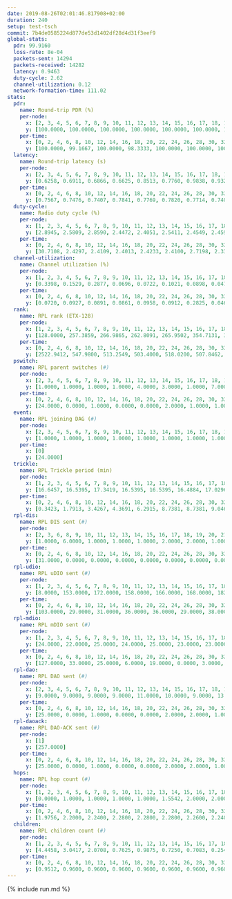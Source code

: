 ```yaml
---
date: 2019-08-26T02:01:46.817908+02:00
duration: 240
setup: test-tsch
commit: 7b4de0585224d877de53d1402df28d4d31f3eef9
global-stats:
  pdr: 99.9160
  loss-rate: 8e-04
  packets-sent: 14294
  packets-received: 14282
  latency: 0.9463
  duty-cycle: 2.62
  channel-utilization: 0.12
  network-formation-time: 111.02
stats:
  pdr:
    name: Round-trip PDR (%)
    per-node:
      x: [2, 3, 4, 5, 6, 7, 8, 9, 10, 11, 12, 13, 14, 15, 16, 17, 18, 19, 20, 21, 22, 23, 24, 25]
      y: [100.0000, 100.0000, 100.0000, 100.0000, 100.0000, 100.0000, 100.0000, 100.0000, 100.0000, 99.8270, 100.0000, 100.0000, 99.8255, 100.0000, 100.0000, 99.2982, 99.8342, 99.6569, 100.0000, 100.0000, 99.8339, 99.8314, 100.0000, 99.8336]
    per-time:
      x: [0, 2, 4, 6, 8, 10, 12, 14, 16, 18, 20, 22, 24, 26, 28, 30, 32, 34, 36, 38, 40, 42, 44, 46, 48, 50, 52, 54, 56, 58, 60, 62, 64, 66, 68, 70, 72, 74, 76, 78, 80, 82, 84, 86, 88, 90, 92, 94, 96, 98, 100, 102, 104, 106, 108, 110, 112, 114, 116, 118, 120, 122, 124, 126, 128, 130, 132, 134, 136, 138, 140, 142, 144, 146, 148, 150, 152, 154, 156, 158, 160, 162, 164, 166, 168, 170, 172, 174, 176, 178, 180, 182, 184, 186, 188, 190, 192, 194, 196, 198, 200, 202, 204, 206, 208, 210, 212, 214, 216, 218, 220, 222, 224, 226, 228, 230, 232, 234, 236, 238, 240]
      y: [100.0000, 99.1667, 100.0000, 98.3333, 100.0000, 100.0000, 100.0000, 100.0000, 100.0000, 100.0000, 100.0000, 100.0000, 99.1667, 100.0000, 99.1667, 100.0000, 100.0000, 100.0000, 100.0000, 100.0000, 99.1667, 100.0000, 100.0000, 100.0000, 100.0000, 100.0000, 100.0000, 100.0000, 100.0000, 100.0000, 100.0000, 100.0000, 100.0000, 100.0000, 100.0000, 100.0000, 100.0000, 100.0000, 100.0000, 100.0000, 100.0000, 100.0000, 100.0000, 100.0000, 100.0000, 100.0000, 100.0000, 100.0000, 100.0000, 100.0000, 100.0000, 100.0000, 100.0000, 100.0000, 100.0000, 100.0000, 100.0000, 100.0000, 100.0000, 100.0000, 100.0000, 100.0000, 100.0000, 100.0000, 100.0000, 100.0000, 99.1667, 99.1597, 100.0000, 100.0000, 100.0000, 100.0000, 99.1667, 100.0000, 100.0000, 100.0000, 99.1667, 100.0000, 100.0000, 98.3333, 100.0000, 100.0000, 100.0000, 100.0000, 100.0000, 100.0000, 100.0000, 100.0000, 100.0000, 100.0000, 100.0000, 100.0000, 100.0000, 100.0000, 100.0000, 100.0000, 100.0000, 100.0000, 100.0000, 100.0000, 100.0000, 100.0000, 100.0000, 100.0000, 100.0000, 100.0000, 100.0000, 100.0000, 100.0000, 100.0000, 100.0000, 100.0000, 100.0000, 100.0000, 100.0000, 100.0000, 100.0000, 100.0000, 100.0000, 100.0000, null]
  latency:
    name: Round-trip latency (s)
    per-node:
      x: [2, 3, 4, 5, 6, 7, 8, 9, 10, 11, 12, 13, 14, 15, 16, 17, 18, 19, 20, 21, 22, 23, 24, 25]
      y: [0.6258, 0.6911, 0.6866, 0.6625, 0.8513, 0.7760, 0.9838, 0.9328, 0.7491, 0.9567, 0.8124, 0.8309, 1.0036, 0.9424, 0.8090, 1.0163, 1.0438, 1.0576, 1.0073, 1.1276, 1.1331, 1.3061, 1.3246, 1.3644]
    per-time:
      x: [0, 2, 4, 6, 8, 10, 12, 14, 16, 18, 20, 22, 24, 26, 28, 30, 32, 34, 36, 38, 40, 42, 44, 46, 48, 50, 52, 54, 56, 58, 60, 62, 64, 66, 68, 70, 72, 74, 76, 78, 80, 82, 84, 86, 88, 90, 92, 94, 96, 98, 100, 102, 104, 106, 108, 110, 112, 114, 116, 118, 120, 122, 124, 126, 128, 130, 132, 134, 136, 138, 140, 142, 144, 146, 148, 150, 152, 154, 156, 158, 160, 162, 164, 166, 168, 170, 172, 174, 176, 178, 180, 182, 184, 186, 188, 190, 192, 194, 196, 198, 200, 202, 204, 206, 208, 210, 212, 214, 216, 218, 220, 222, 224, 226, 228, 230, 232, 234, 236, 238, 240]
      y: [0.7567, 0.7476, 0.7407, 0.7841, 0.7769, 0.7820, 0.7714, 0.7408, 0.7585, 0.7273, 0.7234, 0.7304, 0.7618, 0.8304, 0.7781, 0.7717, 0.7151, 0.7412, 0.7723, 0.7006, 0.8489, 0.7064, 0.6685, 0.7001, 0.6971, 0.7241, 0.6931, 0.7377, 0.6852, 0.7329, 0.7016, 0.6490, 0.6595, 0.6439, 0.6828, 0.6694, 0.7077, 0.6968, 0.6545, 0.6931, 0.6952, 0.7043, 0.6742, 0.6670, 0.6428, 0.6618, 0.6502, 0.7485, 0.7656, 0.6423, 0.6443, 0.6508, 0.6701, 0.7102, 0.7483, 0.7665, 0.7647, 0.6754, 0.7102, 0.7200, 0.7810, 0.7578, 0.7948, 0.7160, 0.6752, 0.7507, 0.8531, 0.6728, 0.7030, 0.7259, 0.7674, 0.9475, 0.9202, 0.9194, 0.7693, 0.7787, 0.7771, 1.1058, 1.2124, 1.1106, 0.9488, 0.8502, 0.7620, 1.1729, 1.4654, 1.2075, 0.9948, 0.9499, 0.8196, 1.1324, 1.6036, 1.5535, 1.2641, 1.0825, 0.8970, 1.2124, 1.5771, 1.5348, 1.5459, 1.4984, 1.1058, 1.2385, 1.5109, 1.5601, 1.5713, 1.5041, 1.5661, 1.3876, 1.5939, 1.5784, 1.5678, 1.6340, 1.5967, 1.5340, 1.5845, 1.5739, 1.5315, 1.5683, 1.5444, 1.5029, null]
  duty-cycle:
    name: Radio duty cycle (%)
    per-node:
      x: [1, 2, 3, 4, 5, 6, 7, 8, 9, 10, 11, 12, 13, 14, 15, 16, 17, 18, 19, 20, 21, 22, 23, 24, 25]
      y: [2.8945, 2.5809, 2.8590, 2.4472, 2.4051, 2.5411, 2.4549, 2.4590, 2.5143, 2.5696, 2.5205, 2.4239, 2.5728, 2.5263, 2.5961, 2.9346, 2.5517, 2.6727, 2.6350, 2.6925, 2.8178, 2.4101, 2.8108, 2.9509, 2.7991]
    per-time:
      x: [0, 2, 4, 6, 8, 10, 12, 14, 16, 18, 20, 22, 24, 26, 28, 30, 32, 34, 36, 38, 40, 42, 44, 46, 48, 50, 52, 54, 56, 58, 60, 62, 64, 66, 68, 70, 72, 74, 76, 78, 80, 82, 84, 86, 88, 90, 92, 94, 96, 98, 100, 102, 104, 106, 108, 110, 112, 114, 116, 118, 120, 122, 124, 126, 128, 130, 132, 134, 136, 138, 140, 142, 144, 146, 148, 150, 152, 154, 156, 158, 160, 162, 164, 166, 168, 170, 172, 174, 176, 178, 180, 182, 184, 186, 188, 190, 192, 194, 196, 198, 200, 202, 204, 206, 208, 210, 212, 214, 216, 218, 220, 222, 224, 226, 228, 230, 232, 234, 236, 238, 240]
      y: [30.7108, 2.4297, 2.4109, 2.4013, 2.4233, 2.4100, 2.7198, 2.3304, 2.2943, 2.3138, 2.3882, 2.3996, 2.3933, 2.4010, 2.4359, 2.4065, 2.4088, 2.4029, 2.4004, 2.4093, 2.4029, 2.4362, 2.4189, 2.4143, 2.4071, 2.4146, 2.4266, 2.4085, 2.4306, 2.4124, 2.4207, 2.4280, 2.4069, 2.4043, 2.4038, 2.4155, 2.4069, 2.4070, 2.4160, 2.3878, 2.4200, 2.4091, 2.4098, 2.4149, 2.3990, 2.4085, 2.4056, 2.3927, 2.4314, 2.4087, 2.3940, 2.4047, 2.4025, 2.4035, 2.4048, 2.3938, 2.4129, 2.4300, 2.4154, 2.4180, 2.4190, 2.4127, 2.4123, 2.4215, 2.4169, 2.4041, 2.4156, 2.3990, 2.3896, 2.4062, 2.3940, 2.4217, 2.3912, 2.4003, 2.4128, 2.3978, 2.4118, 2.4108, 2.4111, 2.4026, 2.9148, 2.7441, 2.7255, 2.4664, 2.4021, 2.4148, 2.4035, 2.4112, 2.4119, 2.4050, 2.4055, 2.4138, 2.4073, 2.3989, 2.4132, 2.4205, 2.4203, 2.4082, 2.4014, 2.4035, 2.4151, 2.4030, 2.3907, 2.3961, 2.3990, 2.4000, 2.4010, 2.4165, 2.4020, 2.4074, 2.4081, 2.4098, 2.4223, 2.4124, 2.4072, 2.4126, 2.4107, 2.4002, 2.4028, 2.4322, null]
  channel-utilization:
    name: Channel utilization (%)
    per-node:
      x: [1, 2, 3, 4, 5, 6, 7, 8, 9, 10, 11, 12, 13, 14, 15, 16, 17, 18, 19, 20, 21, 22, 23, 24, 25]
      y: [0.3398, 0.1529, 0.2877, 0.0696, 0.0722, 0.1021, 0.0898, 0.0477, 0.0323, 0.0513, 0.0347, 0.0419, 0.0916, 0.0309, 0.0816, 0.2391, 0.0325, 0.0472, 0.0358, 0.0395, 0.0923, 0.0681, 0.0344, 0.0310, 0.0329]
    per-time:
      x: [0, 2, 4, 6, 8, 10, 12, 14, 16, 18, 20, 22, 24, 26, 28, 30, 32, 34, 36, 38, 40, 42, 44, 46, 48, 50, 52, 54, 56, 58, 60, 62, 64, 66, 68, 70, 72, 74, 76, 78, 80, 82, 84, 86, 88, 90, 92, 94, 96, 98, 100, 102, 104, 106, 108, 110, 112, 114, 116, 118, 120, 122, 124, 126, 128, 130, 132, 134, 136, 138, 140, 142, 144, 146, 148, 150, 152, 154, 156, 158, 160, 162, 164, 166, 168, 170, 172, 174, 176, 178, 180, 182, 184, 186, 188, 190, 192, 194, 196, 198, 200, 202, 204, 206, 208, 210, 212, 214, 216, 218, 220, 222, 224, 226, 228, 230, 232, 234, 236, 238, 240]
      y: [0.0720, 0.0927, 0.0891, 0.0861, 0.0958, 0.0912, 0.2825, 0.0462, 0.0364, 0.0434, 0.0819, 0.0870, 0.0855, 0.0891, 0.1017, 0.0896, 0.0920, 0.0875, 0.0873, 0.0935, 0.0905, 0.1059, 0.0916, 0.0880, 0.0857, 0.0914, 0.0908, 0.0877, 0.1002, 0.0867, 0.0927, 0.0934, 0.0832, 0.0832, 0.0868, 0.0903, 0.0848, 0.0880, 0.0877, 0.0845, 0.0882, 0.0868, 0.0882, 0.0885, 0.0827, 0.0886, 0.0857, 0.0823, 0.0933, 0.0870, 0.0823, 0.0828, 0.0870, 0.0834, 0.0841, 0.0866, 0.0895, 0.0949, 0.0879, 0.0904, 0.0868, 0.0893, 0.0899, 0.0948, 0.0895, 0.0843, 0.0887, 0.0825, 0.0788, 0.0850, 0.0812, 0.0936, 0.0801, 0.0837, 0.0902, 0.0833, 0.0872, 0.0893, 0.0832, 0.0873, 0.3249, 0.2366, 0.2239, 0.1030, 0.0820, 0.0872, 0.0847, 0.0837, 0.0885, 0.0858, 0.0847, 0.0906, 0.0846, 0.0808, 0.0878, 0.0899, 0.0894, 0.0864, 0.0823, 0.0851, 0.0911, 0.0828, 0.0773, 0.0794, 0.0827, 0.0830, 0.0836, 0.0896, 0.0829, 0.0849, 0.0841, 0.0864, 0.0904, 0.0868, 0.0862, 0.0878, 0.0882, 0.0819, 0.0839, 0.1163, null]
  rank:
    name: RPL rank (ETX-128)
    per-node:
      x: [1, 2, 3, 4, 5, 6, 7, 8, 9, 10, 11, 12, 13, 14, 15, 16, 17, 18, 19, 20, 21, 22, 23, 24, 25]
      y: [128.0000, 257.3859, 266.9865, 262.8091, 265.9502, 354.7131, 387.5992, 436.2614, 529.7328, 408.5267, 551.2846, 428.5455, 419.2551, 545.7520, 472.6762, 406.5809, 526.0000, 833.8279, 810.8415, 584.4008, 550.0581, 627.4963, 682.4082, 681.8780, 681.1694]
    per-time:
      x: [0, 2, 4, 6, 8, 10, 12, 14, 16, 18, 20, 22, 24, 26, 28, 30, 32, 34, 36, 38, 40, 42, 44, 46, 48, 50, 52, 54, 56, 58, 60, 62, 64, 66, 68, 70, 72, 74, 76, 78, 80, 82, 84, 86, 88, 90, 92, 94, 96, 98, 100, 102, 104, 106, 108, 110, 112, 114, 116, 118, 120, 122, 124, 126, 128, 130, 132, 134, 136, 138, 140, 142, 144, 146, 148, 150, 152, 154, 156, 158, 160, 162, 164, 166, 168, 170, 172, 174, 176, 178, 180, 182, 184, 186, 188, 190, 192, 194, 196, 198, 200, 202, 204, 206, 208, 210, 212, 214, 216, 218, 220, 222, 224, 226, 228, 230, 232, 234, 236, 238, 240]
      y: [2522.9412, 547.9800, 513.2549, 503.4000, 518.0200, 507.8462, 522.8235, 630.0130, 651.0407, 589.0446, 535.5806, 468.6275, 462.2157, 462.0980, 475.9608, 482.7059, 484.7200, 464.8627, 460.9412, 466.4314, 460.0200, 477.3273, 460.2400, 455.6863, 453.5200, 452.1600, 462.8800, 464.3200, 464.8235, 465.5800, 464.1200, 462.4717, 459.5400, 457.6200, 457.8400, 455.3922, 455.0196, 452.3000, 452.6800, 454.3400, 454.8200, 455.3000, 454.0200, 451.1400, 448.7200, 447.5000, 448.9400, 449.0392, 449.2400, 453.0200, 449.8600, 447.1200, 447.3800, 451.3400, 449.2549, 449.6600, 456.5385, 455.4600, 453.8824, 451.4000, 453.2400, 455.8400, 451.1373, 459.1961, 457.6471, 454.4706, 454.2200, 469.9804, 467.9804, 459.8627, 459.7255, 453.5294, 452.0800, 457.1000, 457.9200, 447.2800, 449.9412, 448.9412, 447.6400, 446.1600, 296.4721, 288.5492, 279.8249, 319.1579, 460.6800, 451.7255, 445.9400, 446.3400, 446.3400, 445.8000, 445.6863, 448.4400, 449.1765, 446.5800, 447.0800, 447.6800, 453.5882, 456.6400, 453.5200, 460.5577, 450.5400, 449.3269, 447.4118, 452.3800, 454.1200, 453.1000, 453.9608, 457.8269, 455.1509, 449.8627, 453.5200, 457.2600, 459.4902, 455.0800, 460.9412, 455.3462, 448.4000, 448.9020, 451.5882, 396.9020, 384.0000]
  pswitch:
    name: RPL parent switches (#)
    per-node:
      x: [2, 3, 4, 5, 6, 7, 8, 9, 10, 11, 12, 13, 14, 15, 16, 17, 18, 19, 20, 21, 22, 23, 24, 25]
      y: [1.0000, 1.0000, 1.0000, 1.0000, 4.0000, 3.0000, 1.0000, 7.0000, 3.0000, 6.0000, 2.0000, 3.0000, 6.0000, 4.0000, 1.0000, 8.0000, 4.0000, 6.0000, 3.0000, 2.0000, 5.0000, 6.0000, 7.0000, 9.0000]
    per-time:
      x: [0, 2, 4, 6, 8, 10, 12, 14, 16, 18, 20, 22, 24, 26, 28, 30, 32, 34, 36, 38, 40, 42, 44, 46, 48, 50, 52, 54, 56, 58, 60, 62, 64, 66, 68, 70, 72, 74, 76, 78, 80, 82, 84, 86, 88, 90, 92, 94, 96, 98, 100, 102, 104, 106, 108, 110, 112, 114, 116, 118, 120, 122, 124, 126, 128, 130, 132, 134, 136, 138, 140, 142, 144, 146, 148, 150, 152, 154, 156, 158, 160, 162, 164, 166, 168, 170, 172, 174, 176, 178, 180, 182, 184, 186, 188, 190, 192, 194, 196, 198, 200, 202, 204, 206, 208, 210, 212, 214, 216, 218, 220, 222, 224, 226, 228, 230, 232, 234, 236, 238]
      y: [24.0000, 0.0000, 1.0000, 0.0000, 0.0000, 2.0000, 1.0000, 1.0000, 0.0000, 0.0000, 0.0000, 1.0000, 1.0000, 1.0000, 1.0000, 1.0000, 0.0000, 1.0000, 1.0000, 1.0000, 0.0000, 5.0000, 0.0000, 1.0000, 0.0000, 0.0000, 0.0000, 0.0000, 1.0000, 0.0000, 0.0000, 3.0000, 0.0000, 0.0000, 0.0000, 1.0000, 1.0000, 0.0000, 0.0000, 0.0000, 0.0000, 0.0000, 0.0000, 0.0000, 0.0000, 0.0000, 0.0000, 1.0000, 0.0000, 0.0000, 0.0000, 0.0000, 0.0000, 0.0000, 1.0000, 0.0000, 2.0000, 0.0000, 1.0000, 0.0000, 0.0000, 0.0000, 1.0000, 1.0000, 1.0000, 1.0000, 0.0000, 1.0000, 1.0000, 1.0000, 1.0000, 1.0000, 0.0000, 0.0000, 0.0000, 0.0000, 1.0000, 1.0000, 0.0000, 0.0000, 4.0000, 0.0000, 0.0000, 3.0000, 0.0000, 1.0000, 0.0000, 0.0000, 0.0000, 0.0000, 1.0000, 0.0000, 1.0000, 0.0000, 0.0000, 0.0000, 1.0000, 0.0000, 0.0000, 2.0000, 0.0000, 2.0000, 1.0000, 0.0000, 0.0000, 0.0000, 1.0000, 2.0000, 3.0000, 1.0000, 0.0000, 0.0000, 1.0000, 0.0000, 1.0000, 2.0000, 0.0000, 1.0000, 1.0000, 0.0000]
  event:
    name: RPL joining DAG (#)
    per-node:
      x: [2, 3, 4, 5, 6, 7, 8, 9, 10, 11, 12, 13, 14, 15, 16, 17, 18, 19, 20, 21, 22, 23, 24, 25]
      y: [1.0000, 1.0000, 1.0000, 1.0000, 1.0000, 1.0000, 1.0000, 1.0000, 1.0000, 1.0000, 1.0000, 1.0000, 1.0000, 1.0000, 1.0000, 1.0000, 1.0000, 1.0000, 1.0000, 1.0000, 1.0000, 1.0000, 1.0000, 1.0000]
    per-time:
      x: [0]
      y: [24.0000]
  trickle:
    name: RPL Trickle period (min)
    per-node:
      x: [1, 2, 3, 4, 5, 6, 7, 8, 9, 10, 11, 12, 13, 14, 15, 16, 17, 18, 19, 20, 21, 22, 23, 24, 25]
      y: [16.6457, 16.5395, 17.3419, 16.5395, 16.5395, 16.4884, 17.0296, 16.5299, 16.5175, 16.5332, 16.5092, 16.5276, 16.5315, 16.5067, 16.5345, 16.5231, 16.5497, 16.5345, 16.5422, 16.5987, 16.5950, 15.0323, 16.5905, 16.5136, 16.6023]
    per-time:
      x: [0, 2, 4, 6, 8, 10, 12, 14, 16, 18, 20, 22, 24, 26, 28, 30, 32, 34, 36, 38, 40, 42, 44, 46, 48, 50, 52, 54, 56, 58, 60, 62, 64, 66, 68, 70, 72, 74, 76, 78, 80, 82, 84, 86, 88, 90, 92, 94, 96, 98, 100, 102, 104, 106, 108, 110, 112, 114, 116, 118, 120, 122, 124, 126, 128, 130, 132, 134, 136, 138, 140, 142, 144, 146, 148, 150, 152, 154, 156, 158, 160, 162, 164, 166, 168, 170, 172, 174, 176, 178, 180, 182, 184, 186, 188, 190, 192, 194, 196, 198, 200, 202, 204, 206, 208, 210, 212, 214, 216, 218, 220, 222, 224, 226, 228, 230, 232, 234, 236, 238, 240]
      y: [0.3423, 1.7913, 3.4267, 4.3691, 6.2915, 8.7381, 8.7381, 9.0467, 16.7171, 17.4600, 17.4763, 17.4763, 17.4763, 17.4763, 17.4763, 17.4763, 17.4763, 17.4763, 17.4763, 17.4763, 17.4763, 17.4763, 17.4763, 17.4763, 17.4763, 17.4763, 17.4763, 17.4763, 17.4763, 17.4763, 17.4763, 17.4763, 17.4763, 17.4763, 17.4763, 17.4763, 17.4763, 17.4763, 17.4763, 17.4763, 17.4763, 17.4763, 17.4763, 17.4763, 17.4763, 17.4763, 17.4763, 17.4763, 17.4763, 17.4763, 17.4763, 17.4763, 17.4763, 17.4763, 17.4763, 17.4763, 17.4763, 17.4763, 17.4763, 17.4763, 17.4763, 17.4763, 17.4763, 17.4763, 17.4763, 17.4763, 17.4763, 17.4763, 17.4763, 17.4763, 17.4763, 17.4763, 17.4763, 17.4763, 17.4763, 17.4763, 17.4763, 17.4763, 17.4763, 17.4763, 17.4763, 17.4763, 17.4763, 17.4763, 17.4763, 17.4763, 17.4763, 17.4763, 17.4763, 17.4763, 17.4763, 17.4763, 17.4763, 17.4763, 17.4763, 17.4763, 17.4763, 17.4763, 17.4763, 17.4763, 17.4763, 17.4763, 17.4763, 17.4763, 17.4763, 17.4763, 17.4763, 17.4763, 17.4763, 17.4763, 17.4763, 17.4763, 17.4763, 17.4763, 17.4763, 17.4763, 17.4763, 17.4763, 17.4763, 17.4763, 17.4763]
  rpl-dis:
    name: RPL DIS sent (#)
    per-node:
      x: [2, 3, 6, 8, 9, 10, 11, 12, 13, 14, 15, 16, 17, 18, 19, 20, 21, 22, 23, 24, 25]
      y: [1.0000, 6.0000, 1.0000, 1.0000, 1.0000, 2.0000, 2.0000, 1.0000, 1.0000, 2.0000, 1.0000, 1.0000, 1.0000, 2.0000, 1.0000, 2.0000, 2.0000, 5.0000, 2.0000, 3.0000, 2.0000]
    per-time:
      x: [0, 2, 4, 6, 8, 10, 12, 14, 16, 18, 20, 22, 24, 26, 28, 30, 32, 34, 36, 38, 40, 42, 44, 46, 48, 50, 52, 54, 56, 58, 60, 62, 64, 66, 68, 70, 72, 74, 76, 78, 80, 82, 84, 86, 88, 90, 92, 94, 96, 98, 100, 102, 104, 106, 108, 110, 112, 114, 116, 118, 120, 122, 124, 126, 128, 130, 132, 134, 136, 138, 140, 142, 144, 146, 148, 150, 152, 154, 156, 158, 160, 162, 164, 166]
      y: [31.0000, 0.0000, 0.0000, 0.0000, 0.0000, 0.0000, 0.0000, 0.0000, 2.0000, 1.0000, 1.0000, 0.0000, 0.0000, 0.0000, 0.0000, 0.0000, 0.0000, 0.0000, 0.0000, 0.0000, 0.0000, 0.0000, 0.0000, 0.0000, 0.0000, 0.0000, 0.0000, 0.0000, 0.0000, 0.0000, 0.0000, 0.0000, 0.0000, 0.0000, 0.0000, 0.0000, 0.0000, 0.0000, 0.0000, 0.0000, 0.0000, 0.0000, 0.0000, 0.0000, 0.0000, 0.0000, 0.0000, 0.0000, 0.0000, 0.0000, 0.0000, 0.0000, 0.0000, 0.0000, 0.0000, 0.0000, 0.0000, 0.0000, 0.0000, 0.0000, 0.0000, 0.0000, 0.0000, 0.0000, 0.0000, 0.0000, 0.0000, 0.0000, 0.0000, 0.0000, 0.0000, 0.0000, 0.0000, 0.0000, 0.0000, 0.0000, 0.0000, 0.0000, 0.0000, 0.0000, 0.0000, 1.0000, 2.0000, 2.0000]
  rpl-udio:
    name: RPL uDIO sent (#)
    per-node:
      x: [1, 2, 3, 4, 5, 6, 7, 8, 9, 10, 11, 12, 13, 14, 15, 16, 17, 18, 19, 20, 21, 22, 23, 24, 25]
      y: [8.0000, 153.0000, 172.0000, 158.0000, 166.0000, 168.0000, 182.0000, 173.0000, 171.0000, 168.0000, 170.0000, 163.0000, 156.0000, 166.0000, 170.0000, 140.0000, 168.0000, 171.0000, 161.0000, 169.0000, 170.0000, 173.0000, 165.0000, 165.0000, 165.0000]
    per-time:
      x: [0, 2, 4, 6, 8, 10, 12, 14, 16, 18, 20, 22, 24, 26, 28, 30, 32, 34, 36, 38, 40, 42, 44, 46, 48, 50, 52, 54, 56, 58, 60, 62, 64, 66, 68, 70, 72, 74, 76, 78, 80, 82, 84, 86, 88, 90, 92, 94, 96, 98, 100, 102, 104, 106, 108, 110, 112, 114, 116, 118, 120, 122, 124, 126, 128, 130, 132, 134, 136, 138, 140, 142, 144, 146, 148, 150, 152, 154, 156, 158, 160, 162, 164, 166, 168, 170, 172, 174, 176, 178, 180, 182, 184, 186, 188, 190, 192, 194, 196, 198, 200, 202, 204, 206, 208, 210, 212, 214, 216, 218, 220, 222, 224, 226, 228, 230, 232, 234, 236, 238, 240]
      y: [103.0000, 29.0000, 31.0000, 36.0000, 36.0000, 29.0000, 38.0000, 39.0000, 33.0000, 38.0000, 34.0000, 36.0000, 37.0000, 33.0000, 31.0000, 37.0000, 32.0000, 34.0000, 29.0000, 31.0000, 34.0000, 32.0000, 27.0000, 32.0000, 32.0000, 34.0000, 35.0000, 30.0000, 33.0000, 28.0000, 34.0000, 31.0000, 33.0000, 30.0000, 33.0000, 33.0000, 30.0000, 30.0000, 31.0000, 35.0000, 29.0000, 32.0000, 36.0000, 32.0000, 31.0000, 32.0000, 34.0000, 35.0000, 27.0000, 32.0000, 36.0000, 29.0000, 34.0000, 31.0000, 30.0000, 30.0000, 31.0000, 29.0000, 31.0000, 35.0000, 31.0000, 32.0000, 38.0000, 34.0000, 35.0000, 26.0000, 30.0000, 32.0000, 35.0000, 31.0000, 35.0000, 28.0000, 34.0000, 33.0000, 31.0000, 32.0000, 31.0000, 35.0000, 34.0000, 35.0000, 43.0000, 32.0000, 33.0000, 32.0000, 29.0000, 34.0000, 32.0000, 36.0000, 27.0000, 27.0000, 33.0000, 38.0000, 31.0000, 31.0000, 32.0000, 32.0000, 32.0000, 26.0000, 37.0000, 38.0000, 37.0000, 28.0000, 36.0000, 26.0000, 36.0000, 33.0000, 33.0000, 35.0000, 29.0000, 35.0000, 30.0000, 31.0000, 35.0000, 34.0000, 33.0000, 36.0000, 34.0000, 30.0000, 26.0000, 40.0000, 8.0000]
  rpl-mdio:
    name: RPL mDIO sent (#)
    per-node:
      x: [1, 2, 3, 4, 5, 6, 7, 8, 9, 10, 11, 12, 13, 14, 15, 16, 17, 18, 19, 20, 21, 22, 23, 24, 25]
      y: [24.0000, 22.0000, 25.0000, 24.0000, 25.0000, 23.0000, 23.0000, 21.0000, 20.0000, 20.0000, 21.0000, 24.0000, 23.0000, 20.0000, 23.0000, 22.0000, 23.0000, 20.0000, 20.0000, 20.0000, 21.0000, 21.0000, 20.0000, 21.0000, 20.0000]
    per-time:
      x: [0, 2, 4, 6, 8, 10, 12, 14, 16, 18, 20, 22, 24, 26, 28, 30, 32, 34, 36, 38, 40, 42, 44, 46, 48, 50, 52, 54, 56, 58, 60, 62, 64, 66, 68, 70, 72, 74, 76, 78, 80, 82, 84, 86, 88, 90, 92, 94, 96, 98, 100, 102, 104, 106, 108, 110, 112, 114, 116, 118, 120, 122, 124, 126, 128, 130, 132, 134, 136, 138, 140, 142, 144, 146, 148, 150, 152, 154, 156, 158, 160, 162, 164, 166, 168, 170, 172, 174, 176, 178, 180, 182, 184, 186, 188, 190, 192, 194, 196, 198, 200, 202, 204, 206, 208, 210, 212, 214, 216, 218, 220, 222, 224, 226, 228, 230, 232, 234, 236, 238, 240]
      y: [127.0000, 33.0000, 25.0000, 6.0000, 19.0000, 0.0000, 3.0000, 12.0000, 8.0000, 2.0000, 0.0000, 0.0000, 0.0000, 1.0000, 7.0000, 6.0000, 6.0000, 5.0000, 0.0000, 0.0000, 0.0000, 0.0000, 6.0000, 6.0000, 4.0000, 4.0000, 5.0000, 0.0000, 0.0000, 0.0000, 0.0000, 9.0000, 5.0000, 6.0000, 3.0000, 2.0000, 0.0000, 0.0000, 0.0000, 2.0000, 7.0000, 11.0000, 2.0000, 3.0000, 0.0000, 0.0000, 0.0000, 0.0000, 6.0000, 7.0000, 4.0000, 5.0000, 3.0000, 0.0000, 0.0000, 0.0000, 0.0000, 7.0000, 6.0000, 4.0000, 6.0000, 2.0000, 0.0000, 0.0000, 0.0000, 1.0000, 3.0000, 6.0000, 6.0000, 6.0000, 3.0000, 0.0000, 0.0000, 1.0000, 1.0000, 8.0000, 7.0000, 3.0000, 5.0000, 0.0000, 1.0000, 0.0000, 0.0000, 5.0000, 2.0000, 4.0000, 5.0000, 8.0000, 1.0000, 0.0000, 0.0000, 0.0000, 5.0000, 3.0000, 3.0000, 7.0000, 6.0000, 1.0000, 0.0000, 0.0000, 1.0000, 7.0000, 7.0000, 6.0000, 3.0000, 0.0000, 0.0000, 1.0000, 0.0000, 5.0000, 5.0000, 4.0000, 7.0000, 3.0000, 0.0000, 1.0000, 0.0000, 0.0000, 3.0000, 6.0000, 1.0000]
  rpl-dao:
    name: RPL DAO sent (#)
    per-node:
      x: [2, 3, 4, 5, 6, 7, 8, 9, 10, 11, 12, 13, 14, 15, 16, 17, 18, 19, 20, 21, 22, 23, 24, 25]
      y: [9.0000, 9.0000, 9.0000, 9.0000, 11.0000, 10.0000, 9.0000, 13.0000, 10.0000, 12.0000, 10.0000, 10.0000, 11.0000, 14.0000, 9.0000, 13.0000, 11.0000, 12.0000, 10.0000, 9.0000, 12.0000, 11.0000, 12.0000, 14.0000]
    per-time:
      x: [0, 2, 4, 6, 8, 10, 12, 14, 16, 18, 20, 22, 24, 26, 28, 30, 32, 34, 36, 38, 40, 42, 44, 46, 48, 50, 52, 54, 56, 58, 60, 62, 64, 66, 68, 70, 72, 74, 76, 78, 80, 82, 84, 86, 88, 90, 92, 94, 96, 98, 100, 102, 104, 106, 108, 110, 112, 114, 116, 118, 120, 122, 124, 126, 128, 130, 132, 134, 136, 138, 140, 142, 144, 146, 148, 150, 152, 154, 156, 158, 160, 162, 164, 166, 168, 170, 172, 174, 176, 178, 180, 182, 184, 186, 188, 190, 192, 194, 196, 198, 200, 202, 204, 206, 208, 210, 212, 214, 216, 218, 220, 222, 224, 226, 228, 230, 232, 234, 236, 238]
      y: [25.0000, 0.0000, 1.0000, 0.0000, 0.0000, 2.0000, 2.0000, 1.0000, 0.0000, 0.0000, 0.0000, 1.0000, 1.0000, 1.0000, 16.0000, 1.0000, 1.0000, 1.0000, 1.0000, 2.0000, 2.0000, 7.0000, 0.0000, 1.0000, 0.0000, 0.0000, 0.0000, 0.0000, 12.0000, 0.0000, 2.0000, 4.0000, 0.0000, 0.0000, 2.0000, 5.0000, 2.0000, 0.0000, 0.0000, 0.0000, 0.0000, 0.0000, 6.0000, 5.0000, 1.0000, 4.0000, 0.0000, 1.0000, 1.0000, 5.0000, 1.0000, 0.0000, 0.0000, 0.0000, 1.0000, 0.0000, 4.0000, 9.0000, 1.0000, 2.0000, 0.0000, 0.0000, 1.0000, 4.0000, 5.0000, 1.0000, 0.0000, 1.0000, 2.0000, 1.0000, 3.0000, 11.0000, 1.0000, 0.0000, 2.0000, 0.0000, 1.0000, 3.0000, 2.0000, 1.0000, 7.0000, 0.0000, 1.0000, 4.0000, 1.0000, 7.0000, 2.0000, 0.0000, 2.0000, 0.0000, 1.0000, 2.0000, 1.0000, 0.0000, 5.0000, 0.0000, 2.0000, 4.0000, 0.0000, 7.0000, 4.0000, 1.0000, 1.0000, 0.0000, 0.0000, 2.0000, 2.0000, 2.0000, 4.0000, 4.0000, 0.0000, 2.0000, 2.0000, 3.0000, 4.0000, 4.0000, 1.0000, 1.0000, 1.0000, 2.0000]
  rpl-daoack:
    name: RPL DAO-ACK sent (#)
    per-node:
      x: [1]
      y: [257.0000]
    per-time:
      x: [0, 2, 4, 6, 8, 10, 12, 14, 16, 18, 20, 22, 24, 26, 28, 30, 32, 34, 36, 38, 40, 42, 44, 46, 48, 50, 52, 54, 56, 58, 60, 62, 64, 66, 68, 70, 72, 74, 76, 78, 80, 82, 84, 86, 88, 90, 92, 94, 96, 98, 100, 102, 104, 106, 108, 110, 112, 114, 116, 118, 120, 122, 124, 126, 128, 130, 132, 134, 136, 138, 140, 142, 144, 146, 148, 150, 152, 154, 156, 158, 160, 162, 164, 166, 168, 170, 172, 174, 176, 178, 180, 182, 184, 186, 188, 190, 192, 194, 196, 198, 200, 202, 204, 206, 208, 210, 212, 214, 216, 218, 220, 222, 224, 226, 228, 230, 232, 234, 236, 238]
      y: [25.0000, 0.0000, 1.0000, 0.0000, 0.0000, 2.0000, 2.0000, 1.0000, 0.0000, 0.0000, 0.0000, 1.0000, 1.0000, 1.0000, 16.0000, 1.0000, 1.0000, 1.0000, 1.0000, 2.0000, 1.0000, 8.0000, 0.0000, 1.0000, 0.0000, 0.0000, 0.0000, 0.0000, 11.0000, 0.0000, 2.0000, 4.0000, 0.0000, 0.0000, 2.0000, 5.0000, 2.0000, 0.0000, 0.0000, 0.0000, 0.0000, 0.0000, 6.0000, 5.0000, 1.0000, 4.0000, 0.0000, 1.0000, 1.0000, 5.0000, 1.0000, 0.0000, 0.0000, 0.0000, 1.0000, 0.0000, 4.0000, 9.0000, 1.0000, 2.0000, 0.0000, 0.0000, 1.0000, 4.0000, 4.0000, 1.0000, 0.0000, 1.0000, 2.0000, 1.0000, 3.0000, 11.0000, 1.0000, 0.0000, 2.0000, 0.0000, 1.0000, 3.0000, 2.0000, 1.0000, 7.0000, 0.0000, 1.0000, 4.0000, 1.0000, 7.0000, 2.0000, 0.0000, 2.0000, 0.0000, 1.0000, 2.0000, 1.0000, 0.0000, 5.0000, 0.0000, 2.0000, 4.0000, 0.0000, 6.0000, 5.0000, 1.0000, 1.0000, 0.0000, 0.0000, 2.0000, 2.0000, 2.0000, 4.0000, 4.0000, 0.0000, 2.0000, 2.0000, 3.0000, 4.0000, 4.0000, 1.0000, 1.0000, 1.0000, 2.0000]
  hops:
    name: RPL hop count (#)
    per-node:
      x: [1, 2, 3, 4, 5, 6, 7, 8, 9, 10, 11, 12, 13, 14, 15, 16, 17, 18, 19, 20, 21, 22, 23, 24, 25]
      y: [0.0000, 1.0000, 1.0000, 1.0000, 1.0000, 1.5542, 2.0000, 2.0000, 2.8542, 2.0000, 2.9792, 2.0000, 2.0000, 3.0837, 2.4917, 2.0000, 2.8042, 2.9582, 3.0000, 3.0377, 3.0000, 3.0042, 4.0126, 4.0502, 3.8745]
    per-time:
      x: [0, 2, 4, 6, 8, 10, 12, 14, 16, 18, 20, 22, 24, 26, 28, 30, 32, 34, 36, 38, 40, 42, 44, 46, 48, 50, 52, 54, 56, 58, 60, 62, 64, 66, 68, 70, 72, 74, 76, 78, 80, 82, 84, 86, 88, 90, 92, 94, 96, 98, 100, 102, 104, 106, 108, 110, 112, 114, 116, 118, 120, 122, 124, 126, 128, 130, 132, 134, 136, 138, 140, 142, 144, 146, 148, 150, 152, 154, 156, 158, 160, 162, 164, 166, 168, 170, 172, 174, 176, 178, 180, 182, 184, 186, 188, 190, 192, 194, 196, 198, 200, 202, 204, 206, 208, 210, 212, 214, 216, 218, 220, 222, 224, 226, 228, 230, 232, 234, 236, 238]
      y: [1.9756, 2.2000, 2.2400, 2.2800, 2.2800, 2.2800, 2.2600, 2.2400, 2.2400, 2.2400, 2.2400, 2.2400, 2.2400, 2.2600, 2.2800, 2.3600, 2.4400, 2.4000, 2.4000, 2.4000, 2.3600, 2.5000, 2.4800, 2.4800, 2.4800, 2.4800, 2.4800, 2.4800, 2.4800, 2.4800, 2.4800, 2.4000, 2.4000, 2.4000, 2.4000, 2.4000, 2.4000, 2.4000, 2.4000, 2.4000, 2.4000, 2.4000, 2.4000, 2.4000, 2.4000, 2.4000, 2.4000, 2.4000, 2.4000, 2.4000, 2.4000, 2.4000, 2.4000, 2.4000, 2.4000, 2.4000, 2.4000, 2.4000, 2.4000, 2.4000, 2.4000, 2.4000, 2.4000, 2.4000, 2.4000, 2.4000, 2.4000, 2.3600, 2.3600, 2.3200, 2.3200, 2.3200, 2.3200, 2.3200, 2.3200, 2.3200, 2.3200, 2.3600, 2.3600, 2.3600, 2.3200, 2.3200, 2.3200, 2.3200, 2.3200, 2.3200, 2.3200, 2.3200, 2.3200, 2.3200, 2.3200, 2.3200, 2.3200, 2.3200, 2.3200, 2.3200, 2.3200, 2.3200, 2.3200, 2.3200, 2.3200, 2.3200, 2.3000, 2.2800, 2.2800, 2.2800, 2.2800, 2.2800, 2.2800, 2.2800, 2.2800, 2.2800, 2.2800, 2.2800, 2.2800, 2.2800, 2.2800, 2.2800, 2.2800, 2.2800]
  children:
    name: RPL children count (#)
    per-node:
      x: [1, 2, 3, 4, 5, 6, 7, 8, 9, 10, 11, 12, 13, 14, 15, 16, 17, 18, 19, 20, 21, 22, 23, 24, 25]
      y: [4.4458, 3.0417, 2.0708, 0.7625, 0.9875, 0.7250, 0.7083, 0.2542, 0.0000, 0.6750, 0.0000, 0.1958, 1.7708, 0.0000, 1.1750, 4.1125, 0.0000, 0.2720, 0.1172, 0.2301, 1.8954, 0.4854, 0.0502, 0.0000, 0.0000]
    per-time:
      x: [0, 2, 4, 6, 8, 10, 12, 14, 16, 18, 20, 22, 24, 26, 28, 30, 32, 34, 36, 38, 40, 42, 44, 46, 48, 50, 52, 54, 56, 58, 60, 62, 64, 66, 68, 70, 72, 74, 76, 78, 80, 82, 84, 86, 88, 90, 92, 94, 96, 98, 100, 102, 104, 106, 108, 110, 112, 114, 116, 118, 120, 122, 124, 126, 128, 130, 132, 134, 136, 138, 140, 142, 144, 146, 148, 150, 152, 154, 156, 158, 160, 162, 164, 166, 168, 170, 172, 174, 176, 178, 180, 182, 184, 186, 188, 190, 192, 194, 196, 198, 200, 202, 204, 206, 208, 210, 212, 214, 216, 218, 220, 222, 224, 226, 228, 230, 232, 234, 236, 238]
      y: [0.9512, 0.9600, 0.9600, 0.9600, 0.9600, 0.9600, 0.9600, 0.9600, 0.9600, 0.9600, 0.9600, 0.9600, 0.9600, 0.9600, 0.9600, 0.9600, 0.9600, 0.9600, 0.9600, 0.9600, 0.9600, 0.9600, 0.9600, 0.9600, 0.9600, 0.9600, 0.9600, 0.9600, 0.9600, 0.9600, 0.9600, 0.9600, 0.9600, 0.9600, 0.9600, 0.9600, 0.9600, 0.9600, 0.9600, 0.9600, 0.9600, 0.9600, 0.9600, 0.9600, 0.9600, 0.9600, 0.9600, 0.9600, 0.9600, 0.9600, 0.9600, 0.9600, 0.9600, 0.9600, 0.9600, 0.9600, 0.9600, 0.9600, 0.9600, 0.9600, 0.9600, 0.9600, 0.9600, 0.9600, 0.9600, 0.9600, 0.9600, 0.9600, 0.9600, 0.9600, 0.9600, 0.9600, 0.9600, 0.9600, 0.9600, 0.9600, 0.9600, 0.9600, 0.9600, 0.9600, 0.9600, 0.9600, 0.9600, 0.9600, 0.9600, 0.9600, 0.9600, 0.9600, 0.9600, 0.9600, 0.9600, 0.9600, 0.9600, 0.9600, 0.9600, 0.9600, 0.9600, 0.9600, 0.9600, 0.9600, 0.9600, 0.9600, 0.9600, 0.9600, 0.9600, 0.9600, 0.9600, 0.9600, 0.9600, 0.9600, 0.9600, 0.9600, 0.9600, 0.9600, 0.9600, 0.9600, 0.9600, 0.9600, 0.9600, 0.9600]
---
```


{% include run.md %}
